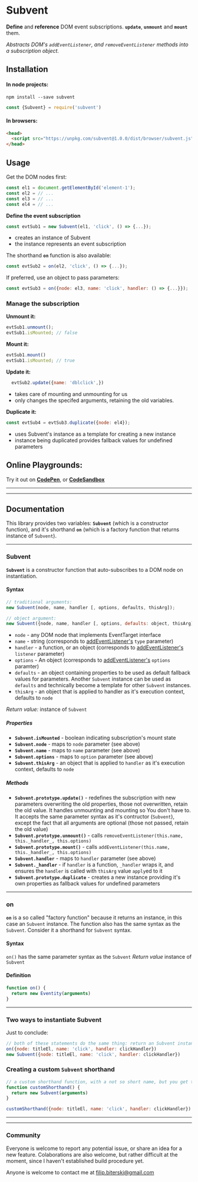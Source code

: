 # Subvent
**Define** and **reference** DOM event subscriptions. **`update`**, **`unmount`** and **`mount`** them.

*Abstracts DOM's `addEventListener`, and `removeEventListener` methods into a subscription object.*

## Installation
#### In node projects:
```
npm install --save subvent
```
```js
const {Subvent} = require('subvent')
```

#### In browsers:
```html
<head>
  <script src="https://unpkg.com/subvent@1.0.0/dist/browser/subvent.js"></script>
</head>
```

## Usage
Get the DOM nodes first:
```js
const el1 = document.getElementById('element-1');
const el2 = // ...
const el3 = // ...
const el4 = // ...
```

**Define the event subscription**
```js
const evtSub1 = new Subvent(el1, 'click', () => {...});
```
- creates an instance of Subvent
- the instance represents an event subscription

The shorthand **`on`** function is also available:
```js
const evtSub2 = on(el2, 'click', () => {...});
```

If preferred, use an object to pass parameters:
```js
const evtSub3 = on({node: el3, name: 'click', handler: () => {...}});
```

### Manage the subscription

**Unmount it:**
```js
evtSub1.unmount();
evtSub1.isMounted; // false
```

**Mount it:**
```js
evtSub1.mount()
evtSub1.isMounted; // true
```

**Update it:**
```js
  evtSub2.update({name: 'dblclick',})
```
- takes care of mounting and unmounting for us
- only changes the specifed arguments, retaining the old variables.

**Duplicate it:**
```js
const evtSub4 = evtSub3.duplicate({node: el4});
```
- uses Subvent's instance as a template for creating a new instance
- instance being duplicated provides fallback values for undefined parameters

## Online Playgrounds:
Try it out on **[CodePen](https://codepen.io/filibit/pen/KKpXLjb)**, or **[CodeSandbox](https://codesandbox.io/s/subvent-playground-ttde9)**
___
___
## Documentation
This library provides two variables: **`Subvent`** (which is a constructor function), and it's shorthand **`on`** (which is a factory function that returns instance of `Subvent`).
___
### Subvent
**`Subvent`** is a constructor function that auto-subscribes to a DOM node on instantiation.

#### Syntax
```js
// traditional arguments:
new Subvent(node, name, handler [, options, defaults, thisArg]);

// object argument:
new Subvent({node, name, handler [, options, defaults: object, thisArg]});
```
- `node` - any DOM node that implements EventTarget interface
- `name` - string (corresponds to [addEventListener's](https://developer.mozilla.org/en-US/docs/Web/API/EventTarget/addEventListener#Syntax) `type` parameter)
- `handler` - a function, or an object (corresponds to [addEventListener's](https://developer.mozilla.org/en-US/docs/Web/API/EventTarget/addEventListener#Syntax) `listener` parameter)
- `options` - An object (corresponds to [addEventListener's](https://developer.mozilla.org/en-US/docs/Web/API/EventTarget/addEventListener#Syntax) `options` paramter)
- `defaults` - an object containing properties to be used as default fallback values for parameters. Another `Subvent` instance can be used as `defaults` and technically become a template for other `Subvent` instances.
- `thisArg` - an object that is applied to handler as it's execution context, defaults to `node`

*Return value:*
instance of `Subvent`

##### Properties
  - **`Subvent.isMounted`** - boolean indicating subscription's mount state
  - **`Subvent.node`** - maps to `node` parameter (see above)
  - **`Subvent.name`** - maps to `name` parameter (see above)
  - **`Subvent.options`** - maps to `option` parameter (see above)
  - **`Subvent.thisArg`** - an object that is applied to `handler` as it's execution context, defaults to `node`


##### Methods
  - **`Subvent.prototype.update()`** - redefines the subscription with new parameters overwriting the old properties, those not overwritten, retain the old value. It handles unmounting and mounting so You don't have to. It accepts the same parameter syntax as it's contructor (`Subvent`), except the fact that all arguments are optional (those not passed, retain the old value)
  - **`Subvent.prototype.unmount()`** - calls `removeEventListener(this.name, this._handler_, this.options)`
  - **`Subvent.prototype.mount()`** - calls `addEventListener(this.name, this._handler_, this.options)`
  - **`Subvent.handler`** - maps to `handler` parameter (see above)
  - **`Subvent._handler`** - if `handler` is a function, `_handler` wraps it, and ensures the `handler` is called with `thisArg` value `apply`ed to it
  - **`Subvent.prototype.duplicate`** - creates a new instance providing it's own properties as fallback values for undefined parameters
___
### on
**`on`** is a so called "factory function" because it returns an instance, in this case an `Subvent` instance. The function also has the same syntax as the `Subvent`. Consider it a shorthand for `Subvent` syntax.

#### Syntax
`on()` has the same parameter syntax as the `Subvent`
*Return value*
instance of `Subvent`

#### Definition
```js
function on() {
  return new Eventity(arguments)
}
```
___
### Two ways to instantiate Subvent
Just to conclude:
```js
// both of these statements do the same thing: return an Subvent instance
on({node: titleEl, name: 'click', handler: clickHandler})
new Subvent({node: titleEl, name: 'click', handler: clickHandler})
```
### Creating a custom `Subvent` shorthand
```js
// a custom shorthand function, with a not so short name, but you get the point
function customShorthand() {
  return new Subvent(arguments)
}

customShorthand({node: titleEl, name: 'click', handler: clickHandler})
```
___
___
### Community
Everyone is welcome to report any potential issue, or share an idea for a new feature.
Colaborations are also welcome, but rather difficult at the moment, since I haven't established build procedure yet.

Anyone is welcome to contact me at filip.biterski@gmail.com
